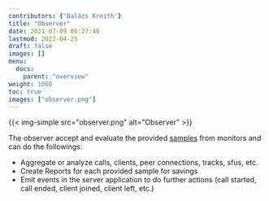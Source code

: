 ```yaml
---
contributors: {'Balázs Kreith'}
title: "Observer"
date: 2021-07-09 06:27:48
lastmod: 2022-04-25
draft: false
images: []
menu:
  docs:
    parent: "overview"
weight: 1060
toc: true
images: ["observer.png"]
---
```


{{< img-simple src="observer.png" alt="Observer" >}}

The observer accept and evaluate the provided [samples](/docs/overview/schemas/#samples) from monitors and can do the followings:
 * Aggregate or analyze calls, clients, peer connections, tracks, sfus, etc.
 * Create Reports for each provided sample for savings
 * Emit events in the server application to do further actions (call started, call ended, client joined, client left, etc.)
